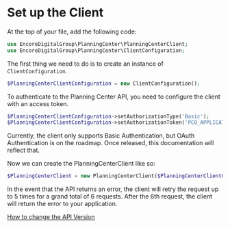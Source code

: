 # Set up the Client

At the top of your file, add the following code:

```php
use EncoreDigitalGroup\PlanningCenter\PlanningCenterClient;
use EncoreDigitalGroup\PlanningCenter\ClientConfiguration;
```

The first thing we need to do is to create an instance of `ClientConfiguration`.
```php
$PlanningCenterClientConfiguration = new ClientConfiguration();
```

To authenticate to the Planning Center API, you need to configure the client with an access token.
```PHP
$PlanningCenterClientConfiguration->setAuthorizationType('Basic');
$PlanningCenterClientConfiguration->setAuthorizationToken('PCO_APPLICATION_ID:PCO_APPLICATION_SECRET');
```
Currently, the client only supports Basic Authentication, but OAuth Authentication is on the roadmap. Once released, this documentation will reflect that.

Now we can create the PlanningCenterClient like so:
```php
$PlanningCenterClient = new PlanningCenterClient($PlanningCenterClientConfiguration);
```

<note>
In the event that the API returns an error, the client will retry the request up to 5 times for a grand total of 6 requests. After the 6th request, the client will return the error to your application. 
</note>

<tip><a href="changing-the-api-version.md">How to change the API Version</a></tip>

